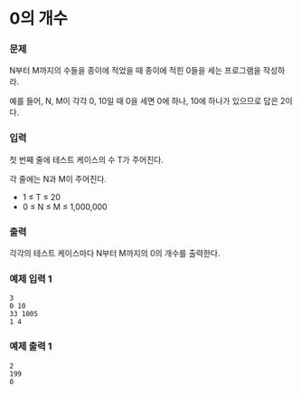# 0의 개수 
### 문제 

N부터 M까지의 수들을 종이에 적었을 때 종이에 적힌 0들을 세는 프로그램을 작성하라.

예를 들어, N, M이 각각 0, 10일 때 0을 세면 0에 하나, 10에 하나가 있으므로 답은 2이다.

### 입력

첫 번째 줄에 테스트 케이스의 수 T가 주어진다.

각 줄에는 N과 M이 주어진다.

- 1 ≤ T ≤ 20
- 0 ≤ N ≤ M ≤ 1,000,000

### 출력

각각의 테스트 케이스마다 N부터 M까지의 0의 개수를 출력한다.

### 예제 입력 1

~~~
3
0 10
33 1005
1 4
~~~

### 예제 출력 1

~~~
2
199
0
~~~

